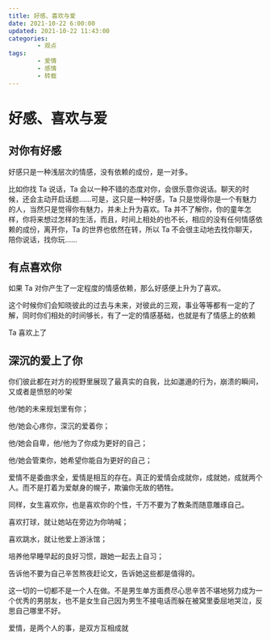 ```yaml
---
title: 好感、喜欢与爱
date: 2021-10-22 6:00:00
updated: 2021-10-22 11:43:00
categories:
        - 观点
tags:
        - 爱情
        - 感情
        - 转载
---
```


# 好感、喜欢与爱


## 对你有好感

好感只是一种浅层次的情感，没有依赖的成份，是一对多。

比如你找 Ta 说话，Ta 会以一种不错的态度对你，会很乐意你说话。聊天的时候，还会主动开启话题……可是，这只是一种好感，Ta 只是觉得你是一个有魅力的人，当然只是觉得你有魅力，并未上升为喜欢。Ta 并不了解你，你的童年怎样，你将来想过怎样的生活，而且，时间上相处的也不长，相应的没有任何情感依赖的成份，离开你，Ta 的世界也依然在转，所以 Ta 不会很主动地去找你聊天，陪你说话，找你玩……

## 有点喜欢你

如果 Ta 对你产生了一定程度的情感依赖，那么好感便上升为了喜欢。

这个时候你们会知晓彼此的过去与未来，对彼此的三观，事业等等都有一定的了解，同时你们相处的时间够长，有了一定的情感基础，也就是有了情感上的依赖

Ta 喜欢上了

## 深沉的爱上了你

你们彼此都在对方的视野里展现了最真实的自我，比如邋遢的行为，崩溃的瞬间，又或者是愤怒的吵架

他/她的未来规划里有你；

他/她会心疼你，深沉的爱着你；

他/她会自卑，他/他为了你成为更好的自己；

他/她会管束你，她希望你能自为更好的自己；

爱情不是委曲求全，爱情是相互的存在。真正的爱情会成就你，成就她，成就两个人。而不是打着为爱献身的幌子，欺骗你无故的牺牲。



同样，女生喜欢你，也是喜欢你的个性，千万不要为了教条而随意雕琢自己。



喜欢打球，就让她站在旁边为你呐喊；



喜欢跳水，就让他爱上游泳馆；



培养他早睡早起的良好习惯，跟她一起去上自习；



告诉他不要为自己辛苦熬夜赶论文，告诉她这些都是值得的。







这一切的一切都不是一个人在做。不是男生单方面费尽心思辛苦不堪地努力成为一个优秀的男朋友，也不是女生自己因为男生不接电话而躲在被窝里委屈地哭泣，反思自己哪里不好。



爱情，是两个人的事，是双方互相成就
